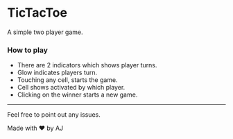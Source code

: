 # TicTacToe  
A simple two player game.  
### How to play
* There are 2 indicators which shows player turns.  
* Glow indicates players turn.  
* Touching any cell, starts the game.  
* Cell shows activated by which player.  
* Clicking on the winner starts a new game.
___
Feel free to point out any issues.  

Made with ❤️ by AJ